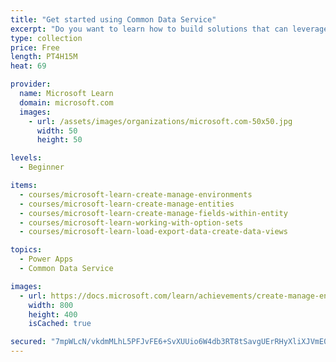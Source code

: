 ```yaml
---
title: "Get started using Common Data Service"
excerpt: "Do you want to learn how to build solutions that can leverage a standardized data structure and work with other solutions sharing the same data model?  Do you want to extend the standard model to support custom solutions? This learning path will explain the concepts behind and benefits of Common Data Service. Creating an environment, entities, fields and options sets are also discussed."
type: collection
price: Free
length: PT4H15M
heat: 69

provider:
  name: Microsoft Learn
  domain: microsoft.com
  images:
    - url: /assets/images/organizations/microsoft.com-50x50.jpg
      width: 50
      height: 50

levels:
  - Beginner

items:
  - courses/microsoft-learn-create-manage-environments
  - courses/microsoft-learn-create-manage-entities
  - courses/microsoft-learn-create-manage-fields-within-entity
  - courses/microsoft-learn-working-with-option-sets
  - courses/microsoft-learn-load-export-data-create-data-views

topics:
  - Power Apps
  - Common Data Service

images:
  - url: https://docs.microsoft.com/learn/achievements/create-manage-environments-social.png
    width: 800
    height: 400
    isCached: true

secured: "7mpWLcN/vkdmMLhL5PFJvFE6+SvXUUio6W4db3RT8tSavgUErRHyXliXJVmE0ZSXCz7meHgml6Oam4Of9nqnNJbLP1J3kDuUbVLwQrUdUJ3gYeHqFF5AaruuDU4SfCwjVJRTMlnDaIhXTbBvE3kgs501nuDD6LOes0Jb9XvOWCi6CQqg86Nmywb+LuayJnZQkjFF6bE3Qpj1RmrcDBQZpdd/AUgev4Xr6+D9ntvxH0gX8FQO9EovMPLNCmfk6VXS6QIdbMMowpw7/JHNy0xKIOuSPewkdO9IcxIc5lj5Uc5+MnHRo8T1ZnkftOjcyO0M6SU0u5LWBt8jB3tMqQY/3D/ApcytJBO23ydJfjlWQGo=;CAYiSUsB31yO+SQitRJr1A=="
---
```


